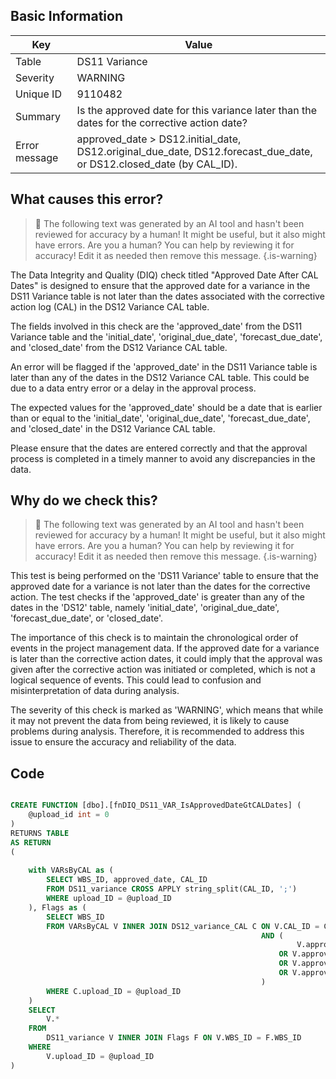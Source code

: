## Basic Information
| Key         | Value          |
|-------------|----------------|
| Table       | DS11 Variance |
| Severity    | WARNING |
| Unique ID   | 9110482   |
| Summary     | Is the approved date for this variance later than the dates for the corrective action date? |
| Error message | approved_date > DS12.initial_date, DS12.original_due_date, DS12.forecast_due_date, or DS12.closed_date (by CAL_ID). |

## What causes this error?

> :robot: The following text was generated by an AI tool and hasn't been reviewed for accuracy by a human! It might be useful, but it also might have errors. Are you a human? You can help by reviewing it for accuracy! Edit it as needed then remove this message.
{.is-warning}

The Data Integrity and Quality (DIQ) check titled "Approved Date After CAL Dates" is designed to ensure that the approved date for a variance in the DS11 Variance table is not later than the dates associated with the corrective action log (CAL) in the DS12 Variance CAL table. 

The fields involved in this check are the 'approved_date' from the DS11 Variance table and the 'initial_date', 'original_due_date', 'forecast_due_date', and 'closed_date' from the DS12 Variance CAL table. 

An error will be flagged if the 'approved_date' in the DS11 Variance table is later than any of the dates in the DS12 Variance CAL table. This could be due to a data entry error or a delay in the approval process. 

The expected values for the 'approved_date' should be a date that is earlier than or equal to the 'initial_date', 'original_due_date', 'forecast_due_date', and 'closed_date' in the DS12 Variance CAL table. 

Please ensure that the dates are entered correctly and that the approval process is completed in a timely manner to avoid any discrepancies in the data.
## Why do we check this?

> :robot: The following text was generated by an AI tool and hasn't been reviewed for accuracy by a human! It might be useful, but it also might have errors. Are you a human? You can help by reviewing it for accuracy! Edit it as needed then remove this message.
{.is-warning}

This test is being performed on the 'DS11 Variance' table to ensure that the approved date for a variance is not later than the dates for the corrective action. The test checks if the 'approved_date' is greater than any of the dates in the 'DS12' table, namely 'initial_date', 'original_due_date', 'forecast_due_date', or 'closed_date'. 

The importance of this check is to maintain the chronological order of events in the project management data. If the approved date for a variance is later than the corrective action dates, it could imply that the approval was given after the corrective action was initiated or completed, which is not a logical sequence of events. This could lead to confusion and misinterpretation of data during analysis.

The severity of this check is marked as 'WARNING', which means that while it may not prevent the data from being reviewed, it is likely to cause problems during analysis. Therefore, it is recommended to address this issue to ensure the accuracy and reliability of the data.
## Code

```sql

CREATE FUNCTION [dbo].[fnDIQ_DS11_VAR_IsApprovedDateGtCALDates] (
	@upload_id int = 0
)
RETURNS TABLE
AS RETURN
(
	
	with VARsByCAL as (
		SELECT WBS_ID, approved_date, CAL_ID 
		FROM DS11_variance CROSS APPLY string_split(CAL_ID, ';')
		WHERE upload_ID = @upload_ID
	), Flags as (
		SELECT WBS_ID
		FROM VARsByCAL V INNER JOIN DS12_variance_CAL C ON V.CAL_ID = C.CAL_ID
														AND (
																V.approved_date > C.initial_date 
															OR V.approved_date > C.original_due_date 
															OR V.approved_date > C.forecast_due_date 
															OR V.approved_date > C.closed_date
														)
		WHERE C.upload_ID = @upload_ID
	)
	SELECT 
		V.*
	FROM 
		DS11_variance V INNER JOIN Flags F ON V.WBS_ID = F.WBS_ID
	WHERE 
		V.upload_ID = @upload_ID 
)
```
